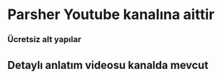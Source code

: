 # Parsher Youtube kanalına aittir #
### Ücretsiz alt yapılar ##
## Detaylı anlatım videosu kanalda mevcut ##